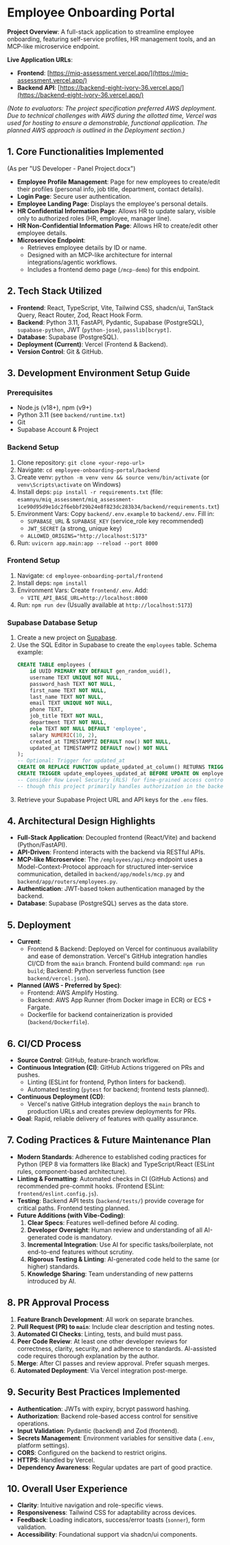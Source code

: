 # Employee Onboarding Portal

**Project Overview**: A full-stack application to streamline employee onboarding, featuring self-service profiles, HR management tools, and an MCP-like microservice endpoint.

**Live Application URLs**:
* **Frontend**: [https://miq-assessment.vercel.app/](https://miq-assessment.vercel.app/)
* **Backend API**: [https://backend-eight-ivory-36.vercel.app/](https://backend-eight-ivory-36.vercel.app/)

*(Note to evaluators: The project specification preferred AWS deployment. Due to technical challenges with AWS during the allotted time, Vercel was used for hosting to ensure a demonstrable, functional application. The planned AWS approach is outlined in the Deployment section.)*

## 1. Core Functionalities Implemented
(As per "US Developer - Panel Project.docx")

* **Employee Profile Management**: Page for new employees to create/edit their profiles (personal info, job title, department, contact details).
* **Login Page**: Secure user authentication.
* **Employee Landing Page**: Displays the employee's personal details.
* **HR Confidential Information Page**: Allows HR to update salary, visible only to authorized roles (HR, employee, manager line).
* **HR Non-Confidential Information Page**: Allows HR to create/edit other employee details.
* **Microservice Endpoint**:
    * Retrieves employee details by ID or name.
    * Designed with an MCP-like architecture for internal integrations/agentic workflows.
    * Includes a frontend demo page (`/mcp-demo`) for this endpoint.

## 2. Tech Stack Utilized

* **Frontend**: React, TypeScript, Vite, Tailwind CSS, shadcn/ui, TanStack Query, React Router, Zod, React Hook Form.
* **Backend**: Python 3.11, FastAPI, Pydantic, Supabase (PostgreSQL), `supabase-python`, JWT (`python-jose`), `passlib[bcrypt]`.
* **Database**: Supabase (PostgreSQL).
* **Deployment (Current)**: Vercel (Frontend & Backend).
* **Version Control**: Git & GitHub.

## 3. Development Environment Setup Guide

### Prerequisites
* Node.js (v18+), npm (v9+)
* Python 3.11 (see `backend/runtime.txt`)
* Git
* Supabase Account & Project

### Backend Setup
1.  Clone repository: `git clone <your-repo-url>`
2.  Navigate: `cd employee-onboarding-portal/backend`
3.  Create venv: `python -m venv venv && source venv/bin/activate` (or `venv\Scripts\activate` on Windows)
4.  Install deps: `pip install -r requirements.txt` (file: `esamnyu/miq_assessment/miq_assessment-1ce90d95d9e1dc2f6ebbf29b24e8f823dc283b34/backend/requirements.txt`)
5.  Environment Vars: Copy `backend/.env.example` to `backend/.env`. Fill in:
    * `SUPABASE_URL` & `SUPABASE_KEY` (service_role key recommended)
    * `JWT_SECRET` (a strong, unique key)
    * `ALLOWED_ORIGINS="http://localhost:5173"`
6.  Run: `uvicorn app.main:app --reload --port 8000`

### Frontend Setup
1.  Navigate: `cd employee-onboarding-portal/frontend`
2.  Install deps: `npm install`
3.  Environment Vars: Create `frontend/.env`. Add:
    * `VITE_API_BASE_URL=http://localhost:8000`
4.  Run: `npm run dev` (Usually available at `http://localhost:5173`)

### Supabase Database Setup
1.  Create a new project on [Supabase](https://supabase.com/).
2.  Use the SQL Editor in Supabase to create the `employees` table. Schema example:
    ```sql
    CREATE TABLE employees (
        id UUID PRIMARY KEY DEFAULT gen_random_uuid(),
        username TEXT UNIQUE NOT NULL,
        password_hash TEXT NOT NULL,
        first_name TEXT NOT NULL,
        last_name TEXT NOT NULL,
        email TEXT UNIQUE NOT NULL,
        phone TEXT,
        job_title TEXT NOT NULL,
        department TEXT NOT NULL,
        role TEXT NOT NULL DEFAULT 'employee',
        salary NUMERIC(10, 2),
        created_at TIMESTAMPTZ DEFAULT now() NOT NULL,
        updated_at TIMESTAMPTZ DEFAULT now() NOT NULL
    );
    -- Optional: Trigger for updated_at
    CREATE OR REPLACE FUNCTION update_updated_at_column() RETURNS TRIGGER AS $$BEGIN NEW.updated_at = now(); RETURN NEW; END;$$ language 'plpgsql';
    CREATE TRIGGER update_employees_updated_at BEFORE UPDATE ON employees FOR EACH ROW EXECUTE FUNCTION update_updated_at_column();
    -- Consider Row Level Security (RLS) for fine-grained access control if using client-side Supabase calls,
    -- though this project primarily handles authorization in the backend API.
    ```
3.  Retrieve your Supabase Project URL and API keys for the `.env` files.

## 4. Architectural Design Highlights

* **Full-Stack Application**: Decoupled frontend (React/Vite) and backend (Python/FastAPI).
* **API-Driven**: Frontend interacts with the backend via RESTful APIs.
* **MCP-like Microservice**: The `/employees/api/mcp` endpoint uses a Model-Context-Protocol approach for structured inter-service communication, detailed in `backend/app/models/mcp.py` and `backend/app/routers/employees.py`.
* **Authentication**: JWT-based token authentication managed by the backend.
* **Database**: Supabase (PostgreSQL) serves as the data store.

## 5. Deployment

* **Current**:
    * Frontend & Backend: Deployed on Vercel for continuous availability and ease of demonstration. Vercel's GitHub integration handles CI/CD from the `main` branch. Frontend build command: `npm run build`; Backend: Python serverless function (see `backend/vercel.json`).
* **Planned (AWS - Preferred by Spec)**:
    * Frontend: AWS Amplify Hosting.
    * Backend: AWS App Runner (from Docker image in ECR) or ECS + Fargate.
    * Dockerfile for backend containerization is provided (`backend/Dockerfile`).

## 6. CI/CD Process

* **Source Control**: GitHub, feature-branch workflow.
* **Continuous Integration (CI)**: GitHub Actions triggered on PRs and pushes.
    * Linting (ESLint for frontend, Python linters for backend).
    * Automated testing (`pytest` for backend; frontend tests planned).
* **Continuous Deployment (CD)**:
    * Vercel's native GitHub integration deploys the `main` branch to production URLs and creates preview deployments for PRs.
* **Goal**: Rapid, reliable delivery of features with quality assurance.

## 7. Coding Practices & Future Maintenance Plan

* **Modern Standards**: Adherence to established coding practices for Python (PEP 8 via formatters like Black) and TypeScript/React (ESLint rules, component-based architecture).
* **Linting & Formatting**: Automated checks in CI (GitHub Actions) and recommended pre-commit hooks. (Frontend ESLint: `frontend/eslint.config.js`).
* **Testing**: Backend API tests (`backend/tests/`) provide coverage for critical paths. Frontend testing planned.
* **Future Additions (with Vibe-Coding)**:
    1.  **Clear Specs**: Features well-defined before AI coding.
    2.  **Developer Oversight**: Human review and understanding of all AI-generated code is mandatory.
    3.  **Incremental Integration**: Use AI for specific tasks/boilerplate, not end-to-end features without scrutiny.
    4.  **Rigorous Testing & Linting**: AI-generated code held to the same (or higher) standards.
    5.  **Knowledge Sharing**: Team understanding of new patterns introduced by AI.

## 8. PR Approval Process

1.  **Feature Branch Development**: All work on separate branches.
2.  **Pull Request (PR) to `main`**: Include clear description and testing notes.
3.  **Automated CI Checks**: Linting, tests, and build must pass.
4.  **Peer Code Review**: At least one other developer reviews for correctness, clarity, security, and adherence to standards. AI-assisted code requires thorough explanation by the author.
5.  **Merge**: After CI passes and review approval. Prefer squash merges.
6.  **Automated Deployment**: Via Vercel integration post-merge.

## 9. Security Best Practices Implemented

* **Authentication**: JWTs with expiry, bcrypt password hashing.
* **Authorization**: Backend role-based access control for sensitive operations.
* **Input Validation**: Pydantic (backend) and Zod (frontend).
* **Secrets Management**: Environment variables for sensitive data (`.env`, platform settings).
* **CORS**: Configured on the backend to restrict origins.
* **HTTPS**: Handled by Vercel.
* **Dependency Awareness**: Regular updates are part of good practice.

## 10. Overall User Experience

* **Clarity**: Intuitive navigation and role-specific views.
* **Responsiveness**: Tailwind CSS for adaptability across devices.
* **Feedback**: Loading indicators, success/error toasts (`sonner`), form validation.
* **Accessibility**: Foundational support via shadcn/ui components.

